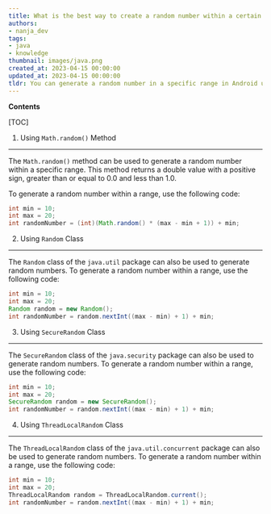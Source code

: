 ```yaml
---
title: What is the best way to create a random number within a certain range in android?
authors:
- nanja_dev
tags:
- java
- knowledge
thumbnail: images/java.png
created_at: 2023-04-15 00:00:00
updated_at: 2023-04-15 00:00:00
tldr: You can generate a random number in a specific range in Android using the Java method Math.random() and multiplying it by the desired range.
---
```


**Contents**

[TOC]

1. Using `Math.random()` Method
--------------------------------
The `Math.random()` method can be used to generate a random number within a specific range. This method returns a double value with a positive sign, greater than or equal to 0.0 and less than 1.0.

To generate a random number within a range, use the following code:

```java
int min = 10;
int max = 20;
int randomNumber = (int)(Math.random() * (max - min + 1)) + min;
```

2. Using `Random` Class
-----------------------
The `Random` class of the `java.util` package can also be used to generate random numbers. To generate a random number within a range, use the following code:

```java
int min = 10;
int max = 20;
Random random = new Random();
int randomNumber = random.nextInt((max - min) + 1) + min;
```

3. Using `SecureRandom` Class
-----------------------------
The `SecureRandom` class of the `java.security` package can also be used to generate random numbers. To generate a random number within a range, use the following code:

```java
int min = 10;
int max = 20;
SecureRandom random = new SecureRandom();
int randomNumber = random.nextInt((max - min) + 1) + min;
```

4. Using `ThreadLocalRandom` Class
----------------------------------
The `ThreadLocalRandom` class of the `java.util.concurrent` package can also be used to generate random numbers. To generate a random number within a range, use the following code:

```java
int min = 10;
int max = 20;
ThreadLocalRandom random = ThreadLocalRandom.current();
int randomNumber = random.nextInt((max - min) + 1) + min;
```
